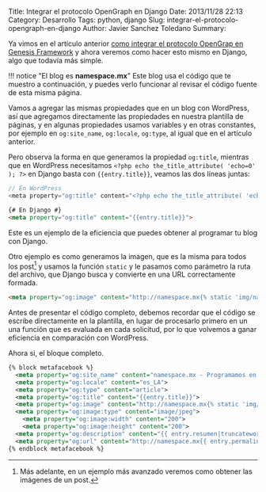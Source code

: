 Title: Integrar el protocolo OpenGraph en Django
Date: 2013/11/28 22:13
Category: Desarrollo 
Tags: python, django 
Slug: integrar-el-protocolo-opengraph-en-django
Author: Javier Sanchez Toledano
Summary: 

Ya vimos en el artículo anterior [como integrar el protocolo OpenGrap en Genesis Framework](/genesis/integrar-el-protocolo-opengraph-en-genesis/) y ahora veremos como hacer esto mismo en Django, algo que todavía más simple.

!!! notice "El blog es **namespace.mx**"
    Este blog usa el código que te muestro a continuación, y puedes verlo funcionar al revisar el código fuente de esta misma página.

Vamos a agregar las mismas propiedades que en un blog con WordPress, así que agregamos directamente las propiedades en nuestra plantilla de páginas, y en algunas propiedades usamos variables y en otras constantes, por ejemplo en `og:site_name`, `og:locale`, `og:type`, al igual que en el artículo anterior.

Pero observa la forma en que generamos la propiedad `og:title`, mientras que en WordPress necesitamos `<?php echo the_title_attribute( 'echo=0' ); ?>` en Django basta con `{{entry.title}}`, veamos las dos líneas juntas:

```php
// En WordPress
<meta property="og:title" content="<?php echo the_title_attribute( 'echo=0' ); ?>" />
```

```html
{# En Django #}
<meta property="og:title" content="{{entry.title}}">
```

Este es un ejemplo de la eficiencia que puedes obtener al programar tu blog con Django.

Otro ejemplo es como generamos la imagen, que es la misma para todos los post[^1] y usamos la función `static` y le pasamos como parámetro la ruta del archivo, que Django busca y convierte en una URL correctamente formada.

```html
<meta property="og:image" content="http://namespace.mx{% static 'img/namespace.logo.png' %}">
```

Antes de presentar el código completo, debemos recordar que el código se escribe directamente en la plantilla, en lugar de procesarlo primero en un una función que es evaluada en cada solicitud, por lo que volvemos a ganar eficiencia en comparación con WordPress.

Ahora si, el bloque completo.

[^1]: Más adelante, en un ejemplo más avanzado veremos como obtener las imágenes de un post.


```xml
{% block metafacebook %}
  <meta property="og:site_name" content="namespace.mx - Programamos en Python, Django y WordPress">
  <meta property="og:locale" content="es_LA">
  <meta property="og:type" content="article">
  <meta property="og:title" content="{{entry.title}}">
  <meta property="og:image" content="http://namespace.mx{% static 'img/namespace.logo.png' %}">
  <meta property="og:image:type" content="image/jpeg">
    <meta property="og:image:width" content="200">
    <meta property="og:image:height" content="200">
  <meta property="og:description" content="{{ entry.resumen|truncatewords_html:30|striptags|safe }}">
  <meta property="og:url" content="http://namespace.mx{{ entry.permalink }}">
{% endblock metafacebook %}
```

